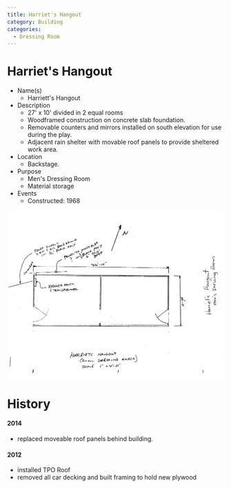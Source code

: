 ```yaml
---
title: Harriet's Hangout
category: Building
categories:
  - Dressing Room
---
```

# Harriet's Hangout

- Name(s)
    - Harriett's Hangout
- Description
    - 27' x 10' divided in 2 equal rooms
    - Woodframed construction on concrete slab foundation.
    - Removable counters and mirrors installed on south elevation for use during the play.
    - Adjacent rain shelter with movable roof panels to provide sheltered work area.
- Location
    + Backstage.
- Purpose
    - Men's Dressing Room
    - Material storage
- Events
    - Constructed: 1968


<img src="scale-harriets.png">

# History

#### 2014

- replaced moveable roof panels behind building.

#### 2012

- installed TPO Roof
- removed all car decking and built framing to hold new plywood
